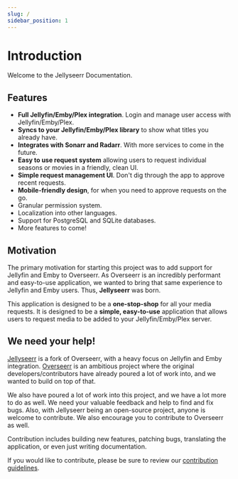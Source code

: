 ```yaml
---
slug: /
sidebar_position: 1
---
```


# Introduction

Welcome to the Jellyseerr Documentation.

## Features

- **Full Jellyfin/Emby/Plex integration**. Login and manage user access with Jellyfin/Emby/Plex.
- **Syncs to your Jellyfin/Emby/Plex library** to show what titles you already have.
- **Integrates with Sonarr and Radarr**. With more services to come in the future.
- **Easy to use request system** allowing users to request individual seasons or movies in a friendly, clean UI.
- **Simple request management UI**. Don't dig through the app to approve recent requests.
- **Mobile-friendly design**, for when you need to approve requests on the go.
- Granular permission system.
- Localization into other languages.
- Support for PostgreSQL and SQLite databases.
- More features to come!

## Motivation

The primary motivation for starting this project was to add support for Jellyfin and Emby to Overseerr. As Overseerr is an incredibly performant and easy-to-use application, we wanted to bring that same experience to Jellyfin and Emby users. Thus, **Jellyseerr** was born.

This application is designed to be a **one-stop-shop** for all your media requests. It is designed to be a **simple, easy-to-use** application that allows users to request media to be added to your Jellyfin/Emby/Plex server.

## We need your help!

[Jellyseerr](https://github.com/Fallenbagel/jellyseerr) is a fork of Overseerr, with a heavy focus on Jellyfin and Emby integration.
[Overseerr](https://github.com/sct/overseerr) is an ambitious project where the original developers/contributors have already poured a lot of work into, and we wanted to build on top of that.

We also have poured a lot of work into this project, and we have a lot more to do as well. We need your valuable feedback and help to find and fix bugs. Also, with Jellyseerr being an open-source project, anyone is welcome to contribute. We also encourage you to contribute to Overseerr as well.

Contribution includes building new features, patching bugs, translating the application, or even just writing documentation.

If you would like to contribute, please be sure to review our [contribution guidelines](https://github.com/fallenbagel/jellyseerr/blob/develop/CONTRIBUTING.md).
